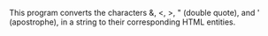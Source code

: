 This program converts the characters &, <, >, " (double quote), and ' (apostrophe), in a string to their corresponding HTML entities.
